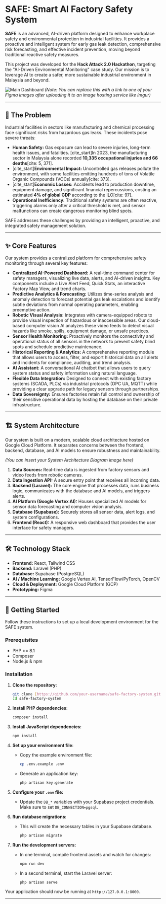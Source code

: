 # SAFE: Smart AI Factory Safety System

**SAFE** is an advanced, AI-driven platform designed to enhance workplace safety and environmental protection in industrial facilities. It provides a proactive and intelligent system for early gas leak detection, comprehensive risk forecasting, and effective incident prevention, moving beyond traditional reactive safety measures.

This project was developed for the **Hack Attack 2.0 Hackathon**, targeting the "AI-Driven Environmental Monitoring" case study. Our mission is to leverage AI to create a safer, more sustainable industrial environment in Malaysia and beyond.

![Main Dashboard](https://i.imgur.com/your-dashboard-image-link.png) 
*(Note: You can replace this with a link to one of your Figma images after uploading it to an image hosting service like Imgur)*

---

## 🚩 The Problem

Industrial facilities in sectors like manufacturing and chemical processing face significant risks from hazardous gas leaks. These incidents pose severe threats:

* **Human Safety:** Gas exposure can lead to severe injuries, long-term health issues, and fatalities. [cite_start]In 2023, the manufacturing sector in Malaysia alone recorded **10,335 occupational injuries and 66 deaths**[cite: 5, 371].
* [cite_start]**Environmental Impact:** Uncontrolled gas releases pollute the environment, with some facilities emitting hundreds of tons of Volatile Organic Compounds (VOCs) annually[cite: 373].
* [cite_start]**Economic Losses:** Accidents lead to production downtime, equipment damage, and significant financial repercussions, costing an estimated **4% of global GDP** according to the ILO[cite: 97].
* **Operational Inefficiency:** Traditional safety systems are often reactive, triggering alarms only after a critical threshold is met, and sensor malfunctions can create dangerous monitoring blind spots.

SAFE addresses these challenges by providing an intelligent, proactive, and integrated safety management solution.

---

## ✨ Core Features

Our system provides a centralized platform for comprehensive safety monitoring through several key features:

* **Centralized AI-Powered Dashboard:** A real-time command center for safety managers, visualizing live data, alerts, and AI-driven insights. Key components include a Live Alert Feed, Quick Stats, an interactive Factory Map View, and trend charts.
* **Predictive Analytics & Forecasting:** Utilizes time-series analysis and anomaly detection to forecast potential gas leak escalations and identify subtle deviations from normal operating parameters, enabling preemptive action.
* **Robotic Visual Analysis:** Integrates with camera-equipped robots to provide visual inspection of hazardous or inaccessible areas. Our cloud-based computer vision AI analyzes these video feeds to detect visual hazards like smoke, spills, equipment damage, or unsafe practices.
* **Sensor Health Monitoring:** Proactively monitors the connectivity and operational status of all sensors in the network to prevent safety blind spots and schedule predictive maintenance.
* **Historical Reporting & Analytics:** A comprehensive reporting module that allows users to access, filter, and export historical data on all alerts and incidents for compliance, auditing, and trend analysis.
* **AI Assistant:** A conversational AI chatbot that allows users to query system status and safety information using natural language.
* **Flexible Data Integration:** Designed to connect with existing factory systems (SCADA, PLCs) via industrial protocols (OPC UA, MQTT) while providing a clear upgrade path for legacy sensors through partnerships.
* **Data Sovereignty:** Ensures factories retain full control and ownership of their sensitive operational data by hosting the database on their private infrastructure.

---

## 🏗️ System Architecture

Our system is built on a modern, scalable cloud architecture hosted on Google Cloud Platform. It separates concerns between the frontend, backend, database, and AI models to ensure robustness and maintainability.

*(You can insert your System Architecture Diagram image here)*

1.  **Data Sources:** Real-time data is ingested from factory sensors and video feeds from robotic cameras.
2.  **Data Ingestion API:** A secure entry point that receives all incoming data.
3.  **Backend (Laravel):** The core engine that processes data, runs business logic, communicates with the database and AI models, and triggers alerts.
4.  **AI Platform (Google Vertex AI):** Houses specialized AI models for sensor data forecasting and computer vision analysis.
5.  **Database (Supabase):** Securely stores all sensor data, alert logs, and system configurations.
6.  **Frontend (React):** A responsive web dashboard that provides the user interface for safety managers.

---

## 🛠️ Technology Stack

* **Frontend:** React, Tailwind CSS
* **Backend:** Laravel (PHP)
* **Database:** Supabase (PostgreSQL)
* **AI / Machine Learning:** Google Vertex AI, TensorFlow/PyTorch, OpenCV
* **Cloud & Deployment:** Google Cloud Platform (GCP)
* **Prototyping:** Figma

---

## 🚀 Getting Started

Follow these instructions to set up a local development environment for the SAFE system.

### Prerequisites

* PHP >= 8.1
* Composer
* Node.js & npm

### Installation

1.  **Clone the repository:**
    ```bash
    git clone [https://github.com/your-username/safe-factory-system.git](https://github.com/your-username/safe-factory-system.git)
    cd safe-factory-system
    ```

2.  **Install PHP dependencies:**
    ```bash
    composer install
    ```

3.  **Install JavaScript dependencies:**
    ```bash
    npm install
    ```

4.  **Set up your environment file:**
    * Copy the example environment file:
        ```bash
        cp .env.example .env
        ```
    * Generate an application key:
        ```bash
        php artisan key:generate
        ```

5.  **Configure your `.env` file:**
    * Update the `DB_*` variables with your Supabase project credentials. Make sure to set `DB_CONNECTION=pgsql`.

6.  **Run database migrations:**
    * This will create the necessary tables in your Supabase database.
        ```bash
        php artisan migrate
        ```

7.  **Run the development servers:**
    * In one terminal, compile frontend assets and watch for changes:
        ```bash
        npm run dev
        ```
    * In a second terminal, start the Laravel server:
        ```bash
        php artisan serve
        ```

Your application should now be running at `http://127.0.0.1:8000`.

---